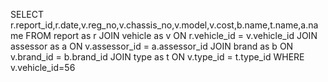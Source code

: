 SELECT r.report_id,r.date,v.reg_no,v.chassis_no,v.model,v.cost,b.name,t.name,a.name FROM report as r JOIN vehicle as v ON r.vehicle_id = v.vehicle_id JOIN assessor as a ON v.assessor_id = a.assessor_id JOIN brand as b ON v.brand_id = b.brand_id JOIN type as t ON v.type_id = t.type_id WHERE v.vehicle_id=56
